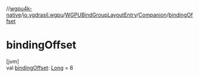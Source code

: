 //[wgpu4k-native](../../../../index.md)/[io.ygdrasil.wgpu](../../index.md)/[WGPUBindGroupLayoutEntry](../index.md)/[Companion](index.md)/[bindingOffset](binding-offset.md)

# bindingOffset

[jvm]\
val [bindingOffset](binding-offset.md): [Long](https://kotlinlang.org/api/core/kotlin-stdlib/kotlin/-long/index.html) = 8